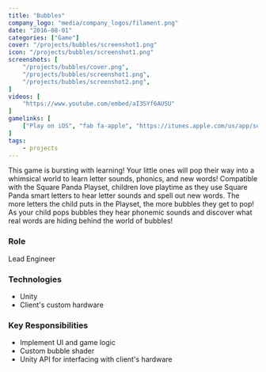 ```yaml
---
title: "Bubbles"
company_logo: "media/company_logos/filament.png"
date: "2016-08-01"
categories: ["Game"]
cover: "/projects/bubbles/screenshot1.png"
icon: "/projects/bubbles/screenshot1.png"
screenshots: [
    "/projects/bubbles/cover.png",
    "/projects/bubbles/screenshot1.png",
    "/projects/bubbles/screenshot2.png",
]
videos: [
    "https://www.youtube.com/embed/aI3SYf6AUSU"
]
gamelinks: [
    ["Play on iOS", "fab fa-apple", "https://itunes.apple.com/us/app/square-panda-bubbles/id1162301083?mt=8"]
]
tags:
    - projects
---
```


This game is bursting with learning! Your little ones will pop their way into a whimsical world to learn letter sounds, phonics, and new words! Compatible with the Square Panda Playset, children love playtime as they use Square Panda smart letters to hear letter sounds and spell out new words. The more letters the child puts in the Playset, the more bubbles they get to pop! As your child pops bubbles they hear phonemic sounds and discover what real words are hiding behind the world of bubbles! 

### Role
Lead Engineer

### Technologies
* Unity
* Client's custom hardware

### Key Responsibilities
* Implement UI and game logic
* Custom bubble shader
* Unity API for interfacing with client's hardware